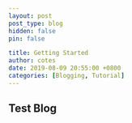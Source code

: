 ```yaml
---
layout: post
post_type: blog
hidden: false
pin: false

title: Getting Started
author: cotes
date: 2019-08-09 20:55:00 +0800
categories: [Blogging, Tutorial]
---
```


## Test Blog